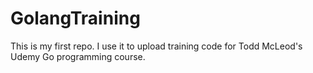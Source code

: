 # GolangTraining
This is my first repo.
I use it to upload training code for Todd McLeod's Udemy Go programming course.
